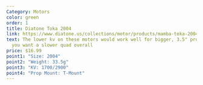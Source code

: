 ```yaml
---
Category: Motors
color: green
order: 1
title: Diatone Toka 2004
link: https://www.diatone.us/collections/motor/products/mamba-toka-2004-1700kv-2900kv-racing-motor-green
text: The lower kv on these motors would work well for bigger, 3.5" props. Or if
  you want a slower quad overall
price: $16.99
point1: "Size: 2004"
point2: "Weight: 33.5g"
point3: "KV: 1700/2900"
point4: "Prop Mount: T-Mount"
---
```

